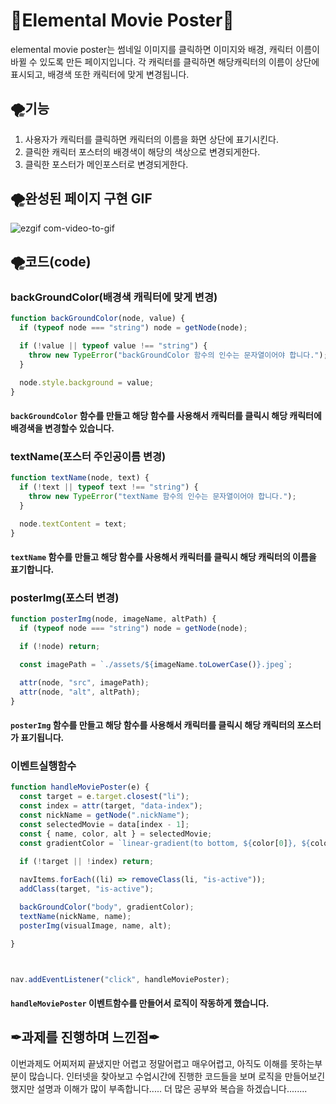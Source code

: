 # 🐣Elemental Movie Poster🐣
elemental movie poster는 썸네일 이미지를 클릭하면 이미지와 배경, 캐릭터 이름이 바뀔 수 있도록 만든 페이지입니다. 각 캐릭터를 클릭하면 해당캐릭터의 이름이 상단에 표시되고, 배경색 또한 캐릭터에 맞게 변경됩니다.

## 🌪기능
1. 사용자가 캐릭터를 클릭하면 캐릭터의 이름을 화면 상단에 표기시킨다.
2. 클릭한 캐릭터 포스터의 배경색이 해당의 색상으로 변경되게한다.
3. 클릭한 포스터가 메인포스터로 변경되게한다.


## 🌪완성된 페이지 구현 GIF
![ezgif com-video-to-gif](https://github.com/LKJ970524/js-homework/assets/115642699/bb28a456-ce02-4c19-9fa3-3c8ff3311b54)



## 🌪코드(code)
### backGroundColor(배경색 캐릭터에 맞게 변경)
```js
function backGroundColor(node, value) {
  if (typeof node === "string") node = getNode(node);

  if (!value || typeof value !== "string") {
    throw new TypeError("backGroundColor 함수의 인수는 문자열이어야 합니다.");
  }

  node.style.background = value;
}
```
#### `backGroundColor` 함수를 만들고 해당 함수를 사용해서 캐릭터를 클릭시 해당 캐릭터에 배경색을 변경할수 있습니다. 

### textName(포스터 주인공이름 변경)
```js
function textName(node, text) {
  if (!text || typeof text !== "string") {
    throw new TypeError("textName 함수의 인수는 문자열이어야 합니다.");
  }

  node.textContent = text;
}
```
#### `textName` 함수를 만들고 해당 함수를 사용해서 캐릭터를 클릭시 해당 캐릭터의 이름을 표기합니다. 

### posterImg(포스터 변경)
```js
function posterImg(node, imageName, altPath) {
  if (typeof node === "string") node = getNode(node);

  if (!node) return;

  const imagePath = `./assets/${imageName.toLowerCase()}.jpeg`;

  attr(node, "src", imagePath);
  attr(node, "alt", altPath);
}
```
#### `posterImg` 함수를 만들고 해당 함수를 사용해서 캐릭터를 클릭시 해당 캐릭터의 포스터가 표기됩니다. 


### 이벤트실행함수
```js
function handleMoviePoster(e) {
  const target = e.target.closest("li");
  const index = attr(target, "data-index");
  const nickName = getNode(".nickName");
  const selectedMovie = data[index - 1];
  const { name, color, alt } = selectedMovie;
  const gradientColor = `linear-gradient(to bottom, ${color[0]}, ${color[1]})`;
  
  if (!target || !index) return;

  navItems.forEach((li) => removeClass(li, "is-active"));
  addClass(target, "is-active");

  backGroundColor("body", gradientColor);
  textName(nickName, name);
  posterImg(visualImage, name, alt);

}



nav.addEventListener("click", handleMoviePoster);
```
#### `handleMoviePoster` 이벤트함수를 만들어서 로직이 작동하게 했습니다.

## ✒과제를 진행하며 느낀점✒
이번과제도 어찌저찌 끝냈지만 어렵고 정말어렵고 매우어렵고, 아직도 이해를 못하는부분이 많습니다. 인터넷을 찾아보고 수업시간에 진행한 코드들을 보며 로직을 만들어보긴했지만 설명과 이해가 많이 부족합니다.....  더 많은 공부와 복습을 하겠습니다........